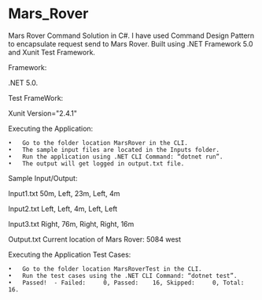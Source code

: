 # Mars_Rover
Mars Rover Command Solution in C#. I have used Command Design Pattern to encapsulate request send to Mars Rover. Built using .NET Framework 5.0 and Xunit Test Framework.

Framework:

.NET 5.0.

Test FrameWork:

Xunit Version="2.4.1"

Executing the Application:

	•	Go to the folder location MarsRover in the CLI.
	•	The sample input files are located in the Inputs folder.
	•	Run the application using .NET CLI Command: “dotnet run”.
	•	The output will get logged in output.txt file.

Sample Input/Output:

Input1.txt 50m, Left, 23m, Left, 4m
  
Input2.txt Left, Left, 4m, Left, Left

Input3.txt Right, 76m, Right, Right, 16m
  
Output.txt
  Current location of Mars Rover: 5084 west

Executing the Application Test Cases:

	•	Go to the folder location MarsRoverTest in the CLI.
	•	Run the test cases using the .NET CLI Command: “dotnet test”.
	•	Passed!  - Failed:     0, Passed:    16, Skipped:     0, Total:    16.


